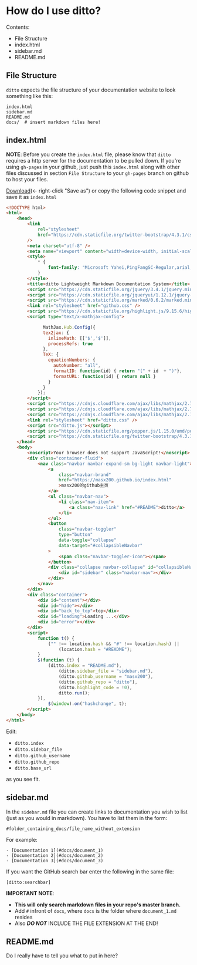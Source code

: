 # How do I use ditto?

Contents:

-   File Structure
-   index.html
-   sidebar.md
-   README.md

## File Structure

`ditto` expects the file structure of your documentation website to look
something like this:

    index.html
    sidebar.md
    README.md
    docs/  # insert markdown files here!

## index.html

**NOTE**: Before you create the `index.html` file, please know that `ditto`
requires a http server for the documentation to be pulled down. If you're using
`gh-pages` in your github, just push this `index.html` along with other files
discussed in section `File Structure` to your `gh-pages` branch on github to
host your files.

[Download][index_file](<- right-click "Save as") or copy the following code
snippet and save it as `index.html`

```html
<!DOCTYPE html>
<html>
    <head>
        <link
            rel="stylesheet"
            href="https://cdn.staticfile.org/twitter-bootstrap/4.3.1/css/bootstrap.min.css"
        />
        <meta charset="utf-8" />
        <meta name="viewport" content="width=device-width, initial-scale=1" />
        <style>
            * {
                font-family: "Microsoft Yahei,PingFangSC-Regular,arial, verdana, sans-serif";
            }
        </style>
        <title>ditto Lightweight Markdown Documentation System</title>
        <script src="https://cdn.staticfile.org/jquery/3.4.1/jquery.min.js"></script>
        <script src="https://cdn.staticfile.org/jqueryui/1.12.1/jquery-ui.min.js"></script>
        <script src="https://cdn.staticfile.org/marked/0.6.2/marked.min.js"></script>
        <link rel="stylesheet" href="github.css" />
        <script src="https://cdn.staticfile.org/highlight.js/9.15.6/highlight.min.js"></script>
        <script type="text/x-mathjax-config">

              MathJax.Hub.Config({
              tex2jax: {
                inlineMath: [['$','$']],
                processRefs: true
              },
              TeX: {
                equationNumbers: {
                  autoNumber: "all",
                  formatID: function(id) { return "(" + id  + ")"},
                  formatURL: function(id) { return null }
                }
              }
            });
        </script>
        <script src="https://cdnjs.cloudflare.com/ajax/libs/mathjax/2.7.5/MathJax.js"></script>
        <script src="https://cdnjs.cloudflare.com/ajax/libs/mathjax/2.7.5/extensions/MathMenu.js"></script>
        <script src="https://cdnjs.cloudflare.com/ajax/libs/mathjax/2.7.5/extensions/MathZoom.js"></script>
        <link rel="stylesheet" href="ditto.css" />
        <script src="ditto.js"></script>
        <script src="https://cdn.staticfile.org/popper.js/1.15.0/umd/popper.min.js"></script>
        <script src="https://cdn.staticfile.org/twitter-bootstrap/4.3.1/js/bootstrap.min.js"></script>
    </head>
    <body>
        <noscript>Your browser does not support JavaScript!</noscript>
        <div class="container-fluid">
            <nav class="navbar navbar-expand-sm bg-light navbar-light">
                <a
                    class="navbar-brand"
                    href="https://masx200.github.io/index.html"
                    >masx200的github主页
                </a>
                <ul class="navbar-nav">
                    <li class="nav-item">
                        <a class="nav-link" href="#README">ditto</a>
                    </li>
                </ul>
                <button
                    class="navbar-toggler"
                    type="button"
                    data-toggle="collapse"
                    data-target="#collapsibleNavbar"
                >
                    <span class="navbar-toggler-icon"></span>
                </button>
                <div class="collapse navbar-collapse" id="collapsibleNavbar">
                    <div id="sidebar" class="navbar-nav"></div>
                </div>
            </nav>
        </div>
        <div class="container">
            <div id="content"></div>
            <div id="hide"></div>
            <div id="back_to_top">top</div>
            <div id="loading">Loading ...</div>
            <div id="error"></div>
        </div>
        <script>
            function t() {
                ("" !== location.hash && "#" !== location.hash) ||
                    (location.hash = "#README");
            }
            $(function (t) {
                (ditto.index = "README.md"),
                    (ditto.sidebar_file = "sidebar.md"),
                    (ditto.github_username = "masx200"),
                    (ditto.github_repo = "ditto"),
                    (ditto.highlight_code = !0),
                    ditto.run();
            }),
                $(window).on("hashchange", t);
        </script>
    </body>
</html>
```

Edit:

-   `ditto.index`
-   `ditto.sidebar_file`
-   `ditto.github_username`
-   `ditto.github_repo`
-   `ditto.base_url`

as you see fit.

## sidebar.md

In the `sidebar.md` file you can create links to documentation you wish to list
(just as you would in markdown). You have to list them in the form:

    #folder_containing_docs/file_name_without_extension

For example:

    - [Documentation 1](#docs/document_1)
    - [Documentation 2](#docs/document_2)
    - [Documentation 3](#docs/document_3)

If you want the GitHub search bar enter the following in the same file:

    [ditto:searchbar]

**IMPORTANT NOTE**:

-   **This will only search markdown files in your repo's master branch.**
-   Add `#` infront of `docs`, where `docs` is the folder where `document_1.md` resides
-   Also **_DO NOT_** INCLUDE THE FILE EXTENSION AT THE END!

## README.md

Do I really have to tell you what to put in here?

[index_file]: http://raw.githubusercontent.com/chutsu/ditto/master/ver/latest/index.html
